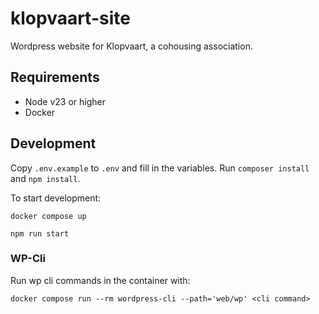 # klopvaart-site

Wordpress website for Klopvaart, a cohousing association.

## Requirements

- Node v23 or higher
- Docker

## Development

Copy `.env.example` to `.env` and fill in the variables. Run `composer install` and `npm install`.

To start development:

```
docker compose up
```

```
npm run start
```

### WP-Cli

Run wp cli commands in the container with:

```
docker compose run --rm wordpress-cli --path='web/wp' <cli command>
```
